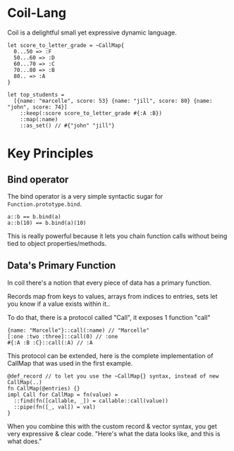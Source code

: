 # Coil-Lang

Coil is a delightful small yet expressive dynamic language.

```
let score_to_letter_grade = ~CallMap{
  0...50 => :F
  50...60 => :D
  60...70 => :C
  70...80 => :B
  80.. => :A
}

let top_students =
  [{name: "marcelle", score: 53} {name: "jill", score: 80} {name: "john", score: 74}]
    ::keep(:score score_to_letter_grade #{:A :B})
    ::map(:name)
    ::as_set() // #{"john" "jill"}
```

# Key Principles

## Bind operator

The bind operator is a very simple syntactic sugar for `Function.prototype.bind`.

```
a::b == b.bind(a)
a::b(10) == b.bind(a)(10)
```

This is really powerful because it lets you chain function calls without being tied to object properties/methods.

## Data's Primary Function

In coil there's a notion that every piece of data has a primary function.

Records map from keys to values, arrays from indices to entries, sets let you know if a value exists within it..

To do that, there is a protocol called "Call", it exposes 1 function "call"

```
{name: "Marcelle"}::call(:name) // "Marcelle"
[:one :two :three]::call(0) // :one
#{:A :B :C}::call(:A) // :A
```

This protocol can be extended, here is the complete implementation of CallMap that was used in the first example.

```
@def_record // to let you use the ~CallMap{} syntax, instead of new CallMap(..)
fn CallMap(@entries) {}
impl Call for CallMap = fn(value) =
  ::find(fn([callable, _]) = callable::call(value))
  ::pipe(fn([_, val]) = val)
}
```

When you combine this with the custom record & vector syntax, you get very expressive & clear code. "Here's what the data looks like, and this is what does."
